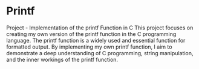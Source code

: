 # Printf
 Project - Implementation of the printf Function in C
This project focuses on creating my own version of the printf function in the C programming language. The printf function is a widely used and essential function for formatted output. By implementing my own printf function, I aim to demonstrate a deep understanding of C programming, string manipulation, and the inner workings of the printf function.

